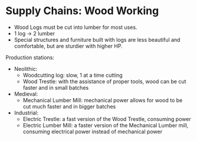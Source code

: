 # Supply Chains: Wood Working

- Wood Logs must be cut into lumber for most uses. 
- 1 log -> 2 lumber
- Special structures and furniture built with logs are less beautiful and comfortable, but are sturdier with higher HP.

Production stations:
- Neolithic:
	- Woodcutting log: slow, 1 at a time cutting
	- Wood Trestle: with the assistance of proper tools, wood can be cut faster and in small batches
- Medieval:
	- Mechanical Lumber Mill: mechanical power allows for wood to be cut much faster and in bigger batches
- Industrial:
	- Electric Trestle: a fast version of the Wood Trestle, consuming power
	- Electric Lumber Mill: a faster version of the Mechanical Lumber mill, consuming electrical power instead of mechanical power